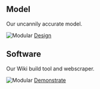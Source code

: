 <br>

<br>


<div class="row">
	<div class="grid-selection">
		<h2>Model</h2>
		<p>Our uncannily accurate model.</p>
            <img src="/images/icons/quorus.svg" alt="Modular">
		<a href="/Model.html" class="buttonoverview">Design</a>
	</div>	
		<div class="grid-selection">
		<h2>Software</h2>
		<p>Our Wiki build tool and webscraper.</p>
            <img src="/images/icons/software.svg" alt="Modular">
		<a href="/Software.html" class="buttonoverview">Demonstrate</a>
	</div>
</div>
